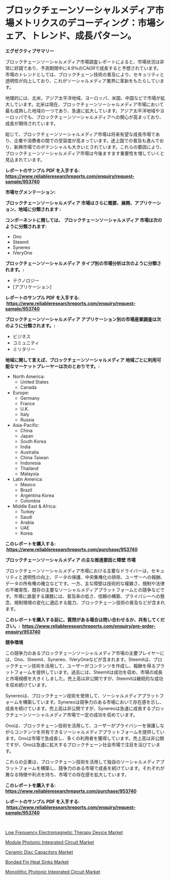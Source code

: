 <p><h1>ブロックチェーンソーシャルメディア市場メトリクスのデコーディング：市場シェア、トレンド、成長パターン。</h1></p><p><strong>エグゼクティブサマリー</strong></p>
<p><p>ブロックチェーンソーシャルメディア市場調査レポートによると、市場状況は非常に好調であり、予測期間中に4.9％のCAGRで成長すると予想されています。市場のトレンドとしては、ブロックチェーン技術の普及により、セキュリティと透明性が向上しており、これがソーシャルメディア業界に革新をもたらしています。</p><p>地理的には、北米、アジア太平洋地域、ヨーロッパ、米国、中国などで市場が拡大しています。北米は現在、ブロックチェーンソーシャルメディア市場において最も成熟した地域の一つであり、急速に拡大しています。アジア太平洋地域やヨーロッパでも、ブロックチェーンソーシャルメディアへの関心が高まっており、成長が期待されています。</p><p>総じて、ブロックチェーンソーシャルメディア市場は将来有望な成長市場であり、企業や消費者の間での受容度が高まっています。途上国での普及も進んでおり、新興市場でのポテンシャルも大きいとされています。これらの要因により、ブロックチェーンソーシャルメディア市場は今後ますます重要性を増していくと見込まれています。</p></p>
<p><strong>レポートのサンプル PDF を入手する: <a href="https://www.reliableresearchreports.com/enquiry/request-sample/953740">https://www.reliableresearchreports.com/enquiry/request-sample/953740</a></strong></p>
<p><strong>市場セグメンテーション:</strong></p>
<p><strong> ブロックチェーンソーシャルメディア 市場はさらに概要、展開、アプリケーション、地域に分類されます :</strong></p>
<p><strong>コンポーネントに関しては、 ブロックチェーンソーシャルメディア 市場は次のように分類されます: &nbsp;</strong></p>
<p><ul><li>Ono</li><li>Steemit</li><li>Synereo</li><li>IVeryOne</li></ul></p>
<p><strong> ブロックチェーンソーシャルメディア タイプ別の市場分析は次のように分類されます。:</strong></p>
<p><ul><li>テクノロジー</li><li>[アプリケーション]</li></ul></p>
<p><strong>レポートのサンプル PDF を入手する: &nbsp;<a href="https://www.reliableresearchreports.com/enquiry/request-sample/953740">https://www.reliableresearchreports.com/enquiry/request-sample/953740</a></strong></p>
<p><strong> ブロックチェーンソーシャルメディア アプリケーション別の市場産業調査は次のように分類されます。:</strong></p>
<p><ul><li>ビジネス</li><li>コミュニティ</li><li>ミリタリー</li></ul></p>
<p><strong>地域に関して言えば、ブロックチェーンソーシャルメディア 地域ごとに利用可能なマーケットプレーヤーは次のとおりです。:</strong></p>
<p><ul>
    <li>
        North America:
        <ul>
            <li>United States</li>
            <li>Canada</li>
        </ul>
    </li>
    <li>
        Europe:
        <ul>
            <li>Germany</li>
            <li>France</li>
            <li>U.K.</li>
            <li>Italy</li>
            <li>Russia</li>
        </ul>
    </li>
    <li>
        Asia-Pacific:
        <ul>
            <li>China</li>
            <li>Japan</li>
            <li>South Korea</li>
            <li>India</li>
            <li>Australia</li>
            <li>China Taiwan</li>
            <li>Indonesia</li>
            <li>Thailand</li>
            <li>Malaysia</li>
        </ul>
    </li>
    <li>
        Latin America:
        <ul>
            <li>Mexico</li>
            <li>Brazil</li>
            <li>Argentina Korea</li>
            <li>Colombia</li>
        </ul>
    </li>
    <li>
        Middle East & Africa:
        <ul>
            <li>Turkey</li>
            <li>Saudi</li>
            <li>Arabia</li>
            <li>UAE</li>
            <li>Korea</li>
        </ul>
    </li>
    </ul></p>
<p><strong>このレポートを購入する: &nbsp;<a href="https://www.reliableresearchreports.com/purchase/953740">https://www.reliableresearchreports.com/purchase/953740</a></strong></p>
<p><strong>ブロックチェーンソーシャルメディア の主な推進要因と障壁 市場</strong></p>
<p><p>ブロックチェーンソーシャルメディア市場における主要なドライバーは、セキュリティと透明性の向上、データの保護、中央集権化の排除、ユーザーへの報酬、データの所有権の確立などです。一方、主な障壁は技術的な複雑さ、規制や法律の不確実性、既存の主要なソーシャルメディアプラットフォームとの競争などです。市場に直面する課題には、普及率の低さ、信頼の構築、プライバシーへの懸念、規制環境の変化に適応する能力、ブロックチェーン技術の普及などが含まれます。</p></p>
<p><strong>このレポートを購入する前に、質問がある場合は問い合わせるか、共有してください。:&nbsp; <a href="https://www.reliableresearchreports.com/enquiry/pre-order-enquiry/953740">https://www.reliableresearchreports.com/enquiry/pre-order-enquiry/953740</a></strong></p>
<p><strong>競争環境</strong></p>
<p><p>この競争力のあるブロックチェーンソーシャルメディア市場の主要プレイヤーには、Ono、Steemit、Synereo、IVeryOneなどが含まれます。Steemitは、ブロックチェーン技術を活用して、ユーザーがコンテンツを作成し、報酬を得るプラットフォームを提供しています。過去には、Steemitは成功を収め、市場の成長と市場規模を大きくしました。売上高は非公開ですが、Steemitは継続的な成功を収め続けています。</p><p>Synereoは、ブロックチェーン技術を使用して、ソーシャルメディアプラットフォームを構築しています。Synereoは競争力のある市場において存在感を示し、成長を続けています。売上高は非公開ですが、Synereoは急速に成長するブロックチェーンソーシャルメディア市場で一定の成功を収めています。</p><p>Onoは、ブロックチェーン技術を活用して、ユーザーがプライバシーを保護しながらコンテンツを共有できるソーシャルメディアプラットフォームを提供しています。Onoは市場で急成長し、多くの利用者を獲得しています。売上高は非公開ですが、Onoは急速に拡大するブロックチェーン社会市場で注目を浴びています。</p><p>これらの企業は、ブロックチェーン技術を活用して独自のソーシャルメディアプラットフォームを構築し、競争力のある市場で成長を続けています。それぞれが異なる特徴や利点を持ち、市場での存在感を拡大しています。</p></p>
<p><strong>このレポートを購入する: &nbsp; <a href="https://www.reliableresearchreports.com/purchase/953740">https://www.reliableresearchreports.com/purchase/953740</a></strong></p>
<p><strong>レポートのサンプル PDF を入手する: &nbsp;<a href="https://www.reliableresearchreports.com/enquiry/request-sample/953740">https://www.reliableresearchreports.com/enquiry/request-sample/953740</a></strong><strong></strong></p>
<p>&nbsp;</p>
<p><p><a href="https://funky-papaya-cf4.notion.site/Low-Frequency-Electromagnetic-Therapy-Device-Market-Growth-Market-Trends-COVID-19-Impact-and-Fore-4d1b091c5fa142a7bd4264d0f2baf600">Low Frequency Electromagnetic Therapy Device Market</a></p><p><a href="https://sore-arch-6db.notion.site/Module-Photonic-Integrated-Circuit-Market-Research-Report-The-Key-To-Successful-Business-Strategy-F-83c4b0a330a449b8a679a4ba92f8d986">Module Photonic Integrated Circuit Market</a></p><p><a href="https://view.publitas.com/reportprime-1/ceramic-disc-capacitors-market-with-the-goal-of-estimating-the-market-size-and-future-growth-potential-of-various-market-segments-based-on-component-applications-end-user-and-region/">Ceramic Disc Capacitors Market</a></p><p><a href="https://view.publitas.com/reportprime-1/bonded-fin-heat-sinks-market-research-report-forecasted-for-period-from-2024-2031-by-market-type-market-application-and-region/">Bonded Fin Heat Sinks Market</a></p><p><a href="https://confirmed-shield-e13.notion.site/Global-Monolithic-Photonic-Integrated-Circuit-Market-by-Types-Applications-and-Major-Players-with-cf425c185d0047a7b639e9740cf427c3">Monolithic Photonic Integrated Circuit Market</a></p></p>